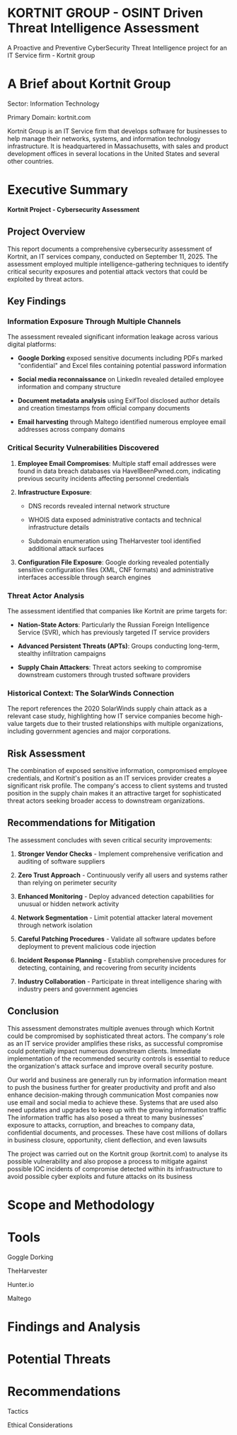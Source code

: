 # KORTNIT GROUP - OSINT Driven Threat Intelligence Assessment
A Proactive and Preventive CyberSecurity Threat Intelligence project for an IT Service firm - Kortnit group


# A Brief about Kortnit Group

Sector: Information Technology

Primary Domain: kortnit.com

Kortnit Group is an IT Service firm that develops software for businesses to help manage their networks, systems, 
and information technology infrastructure. 
It is headquartered in Massachusetts, 
with sales and product development offices in several locations in the United States and several other countries.

# Executive Summary 
**Kortnit Project - Cybersecurity Assessment**

## **Project Overview**

This report documents a comprehensive cybersecurity assessment of Kortnit, an IT services company, conducted on September 11, 2025. The assessment employed multiple intelligence-gathering techniques to identify critical security exposures and potential attack vectors that could be exploited by threat actors.

## **Key Findings**

### **Information Exposure Through Multiple Channels**

The assessment revealed significant information leakage across various digital platforms:

* **Google Dorking** exposed sensitive documents including PDFs marked "confidential" and Excel files containing potential password information

* **Social media reconnaissance** on LinkedIn revealed detailed employee information and company structure

* **Document metadata analysis** using ExifTool disclosed author details and creation timestamps from official company documents

* **Email harvesting** through Maltego identified numerous employee email addresses across company domains

### **Critical Security Vulnerabilities Discovered**

1. **Employee Email Compromises**: Multiple staff email addresses were found in data breach databases via HaveIBeenPwned.com, indicating previous security incidents affecting personnel credentials

2. **Infrastructure Exposure**:

   * DNS records revealed internal network structure

   * WHOIS data exposed administrative contacts and technical infrastructure details

   * Subdomain enumeration using TheHarvester tool identified additional attack surfaces

1. **Configuration File Exposure**: Google dorking revealed potentially sensitive configuration files (XML, CNF formats) and administrative interfaces accessible through search engines

### **Threat Actor Analysis**

The assessment identified that companies like Kortnit are prime targets for:

* **Nation-State Actors**: Particularly the Russian Foreign Intelligence Service (SVR), which has previously targeted IT service providers

* **Advanced Persistent Threats (APTs)**: Groups conducting long-term, stealthy infiltration campaigns

* **Supply Chain Attackers**: Threat actors seeking to compromise downstream customers through trusted software providers

### **Historical Context: The SolarWinds Connection**

The report references the 2020 SolarWinds supply chain attack as a relevant case study, highlighting how IT service companies become high-value targets due to their trusted relationships with multiple organizations, including government agencies and major corporations.

## **Risk Assessment**

The combination of exposed sensitive information, compromised employee credentials, and Kortnit's position as an IT services provider creates a significant risk profile. The company's access to client systems and trusted position in the supply chain makes it an attractive target for sophisticated threat actors seeking broader access to downstream organizations.

## **Recommendations for Mitigation**

The assessment concludes with seven critical security improvements:

1. **Stronger Vendor Checks** - Implement comprehensive verification and auditing of software suppliers

2. **Zero Trust Approach** - Continuously verify all users and systems rather than relying on perimeter security

3. **Enhanced Monitoring** - Deploy advanced detection capabilities for unusual or hidden network activity

4. **Network Segmentation** - Limit potential attacker lateral movement through network isolation

5. **Careful Patching Procedures** - Validate all software updates before deployment to prevent malicious code injection

6. **Incident Response Planning** - Establish comprehensive procedures for detecting, containing, and recovering from security incidents

7. **Industry Collaboration** - Participate in threat intelligence sharing with industry peers and government agencies

## **Conclusion**

This assessment demonstrates multiple avenues through which Kortnit could be compromised by sophisticated threat actors. The company's role as an IT service provider amplifies these risks, as successful compromise could potentially impact numerous downstream clients. Immediate implementation of the recommended security controls is essential to reduce the organization's attack surface and improve overall security posture.



Our world and business are generally run by information
information meant to push the business further for greater productivity and profit 
and also enhance decision-making through communication 
Most companies now use email and social media to achieve these.
Systems that are used also need updates and upgrades to keep up with the growing information traffic
The information traffic has also posed a threat to many businesses' exposure to attacks, corruption, 
and breaches to company data, confidential documents, and processes.
These have cost millions of dollars in business closure, opportunity, client deflection, and even lawsuits 

The project was carried out on the Kortnit group (kortnit.com) to analyse its possible vulnerability 
and also propose a process to mitigate against possible IOC incidents of compromise detected within its infrastructure 
to avoid possible cyber exploits and future attacks on its business

# Scope and Methodology

# Tools

Goggle Dorking 

TheHarvester

Hunter.io

Maltego

# Findings and Analysis


# Potential Threats


# Recommendations

Tactics


Ethical Considerations






